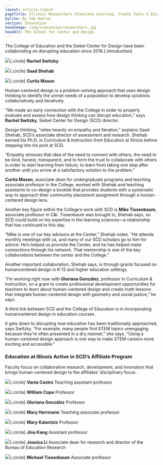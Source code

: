 ```yaml
---
layout: article.liquid
pageTitle: Illinois Researchers Stimulate Learning, Create Tools & Disrupt Education
byline: By Tom Hanlon
section: Innovation
headImage: /img/innovation/researchers.jpg
headAlt: The School for Center and Design
---
```

<ilw-content width="page">

The College of Education and the Siebel Center for Design have been collaborating on disrupting education since 2018.{.introduction}

</ilw-content>

<ilw-columns width="page" gap="20px">
<ilw-content>

![](/img/innovation/switzky.jpg){.circle}
**Rachel Switzky**

</ilw-content>
<ilw-content>

![](/img/innovation/shehab.jpg){.circle}
**Saad Shehab**

</ilw-content>
<ilw-content>

![](/img/innovation/mason.jpg){.circle}
**Curtis Mason**

</ilw-content>
</ilw-columns>

<ilw-content width="page">

Human-centered design is a problem-solving approach that uses design thinking to identify the unmet needs of a population to develop solutions collaboratively and iteratively.

“We made an early connection with the College in order to properly evaluate and assess how design thinking can disrupt education,” says **Rachel Switzky**, Siebel Center for Design (SCD) director.

Design thinking, “relies heavily on empathy and iteration,” explains Saad Shehab, SCD’s associate director of assessment and research. Shehab earned his Ph.D. in Curriculum & Instruction from Education at Illinois before stepping into his post at SCD.

“Empathy stresses that idea of the need to connect with others, the need to be kind, honest, transparent, and to form the trust to collaborate with others in order to start learning from failure, to learn from taking one step after another until you arrive at a satisfactory solution to the problem.”

**Curtis Mason**, associate dean for undergraduate programs and teaching associate professor in the College, worked with Shehab and teaching assistants to co-design a booklet that provides students with a systematic way to approach their community placement assignment through a human-centered design lens.

Another key figure within the College’s work with SCD is **Mike Tissenbaum**, associate professor in C&I. Tissenbaum was brought in, Shehab says, so SCD could build on his expertise in the learning sciences—a relationship that has continued to this day.

“Mike is one of our key advisors at the Center,” Shehab notes. “He attends monthly meetings with us, and many of our SCD scholars go to him for advice. He’s helped us promote the Center, and he has helped make connections through his network. That mentorship is one of the key collaborations between the center and the College.”

Another important collaboration, Shehab says, is through grants focused on humancentered design in K-12 and higher education settings.

“I’m working right now with **Gloriana González**, professor in Curriculum & Instruction, on a grant to create professional development opportunities for teachers to learn about human-centered design and create math lessons that integrate human-centered design with geometry and social justice,” he says.

A third link between SCD and the College of Education is in incorporating humancentered design in education courses.

It gets down to disrupting how education has been traditionally approached, says Switzky. “For example, many people find STEM topics unengaging because they’re often presented in a dry manner,” she says. “Using a human-centered design approach is one way to make STEM careers more exciting and accessible.”

### Education at Illinois Active in SCD’s Affiliate Program

Faculty focus on collaborative research, development, and innovation that brings human-centered design to the affiliates’ disciplinary focus.

</ilw-content>

<ilw-columns width="page" gap="20px">
<ilw-content>

![](/img/innovation/castro.jpg){.circle}
**Vania Castro**
Teaching assistant professor

</ilw-content>
<ilw-content>

![](/img/innovation/cope.jpg){.circle}
**William Cope**
Professor

</ilw-content>
<ilw-content>

![](/img/innovation/gonzalez.jpg){.circle}
**Gloriana González**
Professor

</ilw-content>
<ilw-content>

![](/img/innovation/herrmann.jpg){.circle}
**Mary Herrmann**
Teaching associate professor

</ilw-content>
</ilw-columns>
<ilw-columns width="page" gap="20px">
<ilw-content>

![](/img/innovation/kalantzis.jpg){.circle}
**Mary Kalantzis**
Professor

</ilw-content>
<ilw-content>

![](/img/innovation/kang.jpg){.circle}
**Jina Kang**
Assistant professor

</ilw-content>
<ilw-content>

![](/img/innovation/li.jpg){.circle}
**Jessica Li**
Associate dean for research and director of the Bureau of Education Research

</ilw-content>
<ilw-content>

![](/img/innovation/tissenbaum.jpg){.circle}
**Michael Tissenbaum**
Associate professor

</ilw-content>
</ilw-columns>
